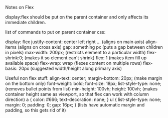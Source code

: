 Notes on Flex

display:flex should be put on the parent container and only affects its immediate children.

list of commands to put on parent container css:

display: flex
justify-content: center left right ... (aligns on main axis)
align-items (aligns on cross axis)
gap: something px (puts a gap between children in pixels)
max-width: 200px; (restricts element to a particular width)
flex-shrink:0; (makes it so element can't shrink)
flex: 1 (makes item fill up available space)
flex-wrap: wrap (flexes content on multiple rows)
flex-basis: 20px (suggested width/height along primary axis)

Useful non flex stuff:
align-text: center;
margin-bottom: 20px; (make margin on the bottom only)
font-weight: bold; 
font-size: 18px;
list-style-type: none; (removes bullet points from list)
min-height: 100vh;
height: 100vh; (makes container height same as viewport, so that flex can work with column direction)
a {
  color: #666;
  text-decoration: none;
}
ul {
  list-style-type: none;
  margin: 0;
  padding: 0;
  gap: 16px;
} (lists have automatic margin and padding, so this gets rid of it)



